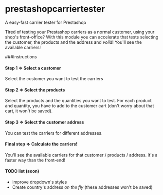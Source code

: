# prestashopcarriertester
A easy-fast carrier tester for Prestashop

Tired of testing your Prestashop carriers as a normal customer, using your shop's front-office? With this module you can accelerate that tests selecting the customer, the products and the address and _volià_! You'll see the available carriers!


###Instructions

#### Step 1 => Select a customer

Select the customer you want to test the carriers

#### Step 2 => Select the products

Select the products and the quantities you want to test. For each product and quantity, you have to add to the customer cart (don't worry about that cart, it won't be saved).

#### Step 3 => Select the customer address

You can test the carriers for different addresses.

#### Final step => Calculate the carriers!

You'll see the available carriers for that customer / products / address. It's a faster way than the front-end!


#### TODO list (soon)

* Improve dropdown's styles
* Create country's address _on the fly_ (these addresses won't be saved)